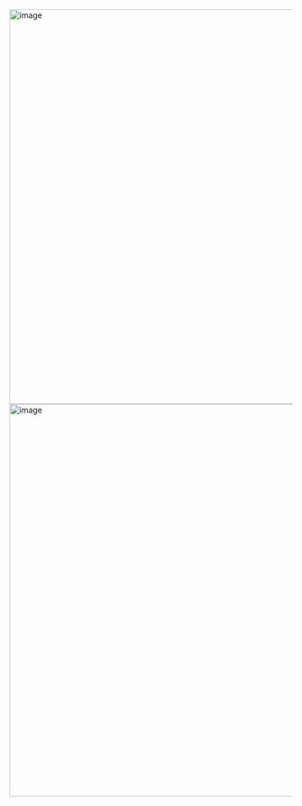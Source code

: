 <img width="703" alt="image" src="https://user-images.githubusercontent.com/98778914/183157341-057914b5-d482-450c-b068-e027d563f31c.png">
<img width="699" alt="image" src="https://user-images.githubusercontent.com/98778914/183157391-0912492e-96e0-4a43-a125-7fd27cf9292d.png">
